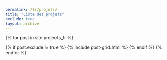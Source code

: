 ```yaml
---
permalink: /fr/projets/
title: "Liste des projets"
exclude: true
layout: archive
---
```


<div class="tiles">

<!-- not really a "post", but it's the variable name used in the html, and it works the same for this kind of page -->
{% for post in site.projects_fr %}
  <!-- avoid to show an index page -->
  {% if post.exclude != true %}
    {% include post-grid.html %}
  {% endif %}
{% endfor %}
</div><!-- /.tiles -->
